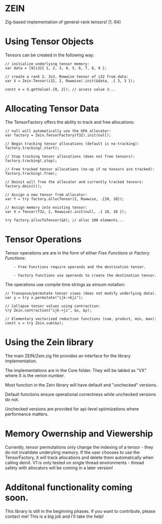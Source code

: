 # ZEIN
Zig-based implementation of general-rank tensors! [1, 64)

# Using Tensor Objects
Tensors can be created in the following way:

```zig
// initialize underlying tensor memory:
var data = [9]i32{ 1, 2, 3, 4, 5, 6, 7, 8, 9 };

// create a rank 2, 3x3, Rowwise tensor of i32 from data:
var X = Zein.Tensor(i32, 2, Rowwise).init(&data, .{ 3, 3 });    

const x = X.getValue(.{0, 2}); // access value 3...
```

# Allocating Tensor Data
The TensorFactory offers the ability to track and free allocations:

```zig
// null will automatically use the GPA allocator:
var factory = Zein.TensorFactory(f32).init(null);

// Begin tracking tensor allocations (default is no-tracking):
factory.tracking(.start);

// Stop tracking tensor allocations (does not free tensors):
factory.tracking(.stop);

// Free tracked tensor allocations (no-op if no tensors are tracked):
factory.tracking(.free);

// Deinit will free the allocator and currently tracked tensors:
factory.deinit();
````
```zig
// Assign a new tensor from allocator:
var Y = try factory.allocTensor(2, Rowwise, .{10, 10});
```
```zig
// Assign memory into existing tensor:
var X = Tensor(f32, 2, Rowwise).init(null, .{ 10, 10 });

try factory.allocToTensor(&X); // alloc 100 elements...
````

# Tensor Operations
Tensor operations are are in the form of either _Free Functions_ or _Factory Functions_:

        - Free Functions require operands and the destination tensor.

        - Factory Functions use operands to create the destination tensor.

The operations use compile time strings as einsum notation:

```zig
// Transpose/permutate tensor views (does not modify underlying data).
var y = try x.permutate("ijk->kji");
```
```zig
// Collapse tensor values using contraction:
try Zein.contraction("ijk->ji", &x, &y);
```
```zig
// Elementary vectorized reduction functions (sum, product, min, max):
const s = try Zein.sum(&x);
```

# Using the Zein library
The main ZEIN/Zein.zig file provides an interface for the library implementation.

The implementations are in the Core folder. They will be labled as "VX" where X is the verion number.

Most function in the Zein library will have default and "unchecked" versions.

Default functions ensure operational correctness while unchecked versions do not.

Unchecked versions are provided for api-level optimizations where performance matters.

# Memory Owernship and Viewership
Currently, tensor permutations only change the indexing of a tensor - they do not
invalidate underyling memory. If the user chooses to use the TensorFactory,
it will track allocations and delete them automatically when calling deinit.
V1 is only tested on single thread environments - thread safety with allocators
will be coming in a later version!

# Additonal functionality coming soon.
This library is still in the beginning phases. If you want to contribute, please
contact me! This is a big job and I'll take the help!
